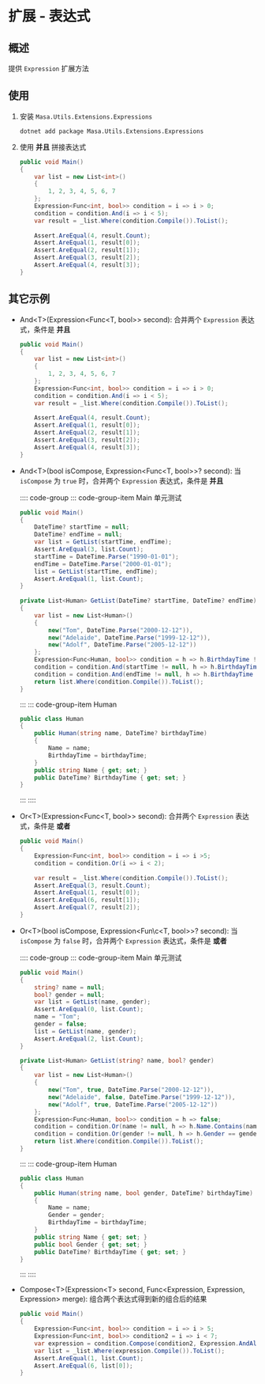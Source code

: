 # 扩展 - 表达式

## 概述

提供 `Expression` 扩展方法

## 使用

1. 安装 `Masa.Utils.Extensions.Expressions`

   ```shell 终端
   dotnet add package Masa.Utils.Extensions.Expressions
   ```

2. 使用 **并且** 拼接表达式

   ```csharp l:8
   public void Main()
   {
       var list = new List<int>()
       {
           1, 2, 3, 4, 5, 6, 7
       };
       Expression<Func<int, bool>> condition = i => i > 0;
       condition = condition.And(i => i < 5);
       var result = _list.Where(condition.Compile()).ToList();
       
       Assert.AreEqual(4, result.Count);
       Assert.AreEqual(1, result[0]);
       Assert.AreEqual(2, result[1]);
       Assert.AreEqual(3, result[2]);
       Assert.AreEqual(4, result[3]);
   }
   ```

## 其它示例

* And\<T\>(Expression\<Func\<T, bool\>\> second): 合并两个 `Expression` 表达式，条件是 **并且**

   ```csharp l:8
   public void Main()
   {
       var list = new List<int>()
       {
           1, 2, 3, 4, 5, 6, 7
       };
       Expression<Func<int, bool>> condition = i => i > 0;
       condition = condition.And(i => i < 5);
       var result = _list.Where(condition.Compile()).ToList();
       
       Assert.AreEqual(4, result.Count);
       Assert.AreEqual(1, result[0]);
       Assert.AreEqual(2, result[1]);
       Assert.AreEqual(3, result[2]);
       Assert.AreEqual(4, result[3]);
   }
   ```

* And\<T\>(bool isCompose, Expression\<Func\<T, bool\>\>? second): 当 `isCompose` 为 `true` 时，合并两个 `Expression` 表达式，条件是 **并且**

   :::: code-group
   ::: code-group-item Main 单元测试

   ```csharp l:22,23
   public void Main()
   {
       DateTime? startTime = null;
       DateTime? endTime = null;
       var list = GetList(startTime, endTime);
       Assert.AreEqual(3, list.Count);
       startTime = DateTime.Parse("1990-01-01");
       endTime = DateTime.Parse("2000-01-01");
       list = GetList(startTime, endTime);
       Assert.AreEqual(1, list.Count);
   }
     
   private List<Human> GetList(DateTime? startTime, DateTime? endTime)
   {
       var list = new List<Human>()
       {
           new("Tom", DateTime.Parse("2000-12-12")),
           new("Adelaide", DateTime.Parse("1999-12-12")),
           new("Adolf", DateTime.Parse("2005-12-12"))
       };
       Expression<Func<Human, bool>> condition = h => h.BirthdayTime != null;
       condition = condition.And(startTime != null, h => h.BirthdayTime >= startTime);
       condition = condition.And(endTime != null, h => h.BirthdayTime <= endTime);
       return list.Where(condition.Compile()).ToList();
   }
   ```
   :::
   ::: code-group-item Human

   ```csharp
   public class Human
   {
       public Human(string name, DateTime? birthdayTime)
       {
           Name = name;
           BirthdayTime = birthdayTime;
       }
       public string Name { get; set; }
       public DateTime? BirthdayTime { get; set; }
   }
   ```
   :::
   ::::

* Or\<T\>(Expression\<Func\<T, bool\>\> second): 合并两个 `Expression` 表达式，条件是 **或者**

   ```csharp l:4
   public void Main()
   {
       Expression<Func<int, bool>> condition = i => i >5;
       condition = condition.Or(i => i < 2);
       
       var result = _list.Where(condition.Compile()).ToList();
       Assert.AreEqual(3, result.Count);
       Assert.AreEqual(1, result[0]);
       Assert.AreEqual(6, result[1]);
       Assert.AreEqual(7, result[2]);
   }
   ```

* Or\<T\>(bool isCompose, Expression\<Fun\c<T, bool\>\>? second): 当 `isCompose` 为 `false` 时，合并两个 `Expression` 表达式，条件是 **或者**

   :::: code-group
   ::: code-group-item Main 单元测试

   ```csharp l:22,23
   public void Main()
   {
       string? name = null;
       bool? gender = null;
       var list = GetList(name, gender);
       Assert.AreEqual(0, list.Count);
       name = "Tom";
       gender = false;
       list = GetList(name, gender);
       Assert.AreEqual(2, list.Count);
   }
   
   private List<Human> GetList(string? name, bool? gender)
   {
       var list = new List<Human>()
       {
           new("Tom", true, DateTime.Parse("2000-12-12")),
           new("Adelaide", false, DateTime.Parse("1999-12-12")),
           new("Adolf", true, DateTime.Parse("2005-12-12"))
       };
       Expression<Func<Human, bool>> condition = h => false;
       condition = condition.Or(name != null, h => h.Name.Contains(name!));
       condition = condition.Or(gender != null, h => h.Gender == gender);
       return list.Where(condition.Compile()).ToList();
   }
   ```
   :::
   ::: code-group-item Human

   ```csharp Domain/Entities/CatalogType.cs
   public class Human
   {
       public Human(string name, bool gender, DateTime? birthdayTime)
       {
           Name = name;
           Gender = gender;
           BirthdayTime = birthdayTime;
       }
       public string Name { get; set; }
       public bool Gender { get; set; }
       public DateTime? BirthdayTime { get; set; }
   }
   ```
   :::
   ::::

* Compose\<T\>(Expression\<T\> second, Func\<Expression, Expression, Expression\> merge): 组合两个表达式得到新的组合后的结果

   ```csharp l:5
   public void Main()
   {
       Expression<Func<int, bool>> condition = i => i > 5;
       Expression<Func<int, bool>> condition2 = i => i < 7;
       var expression = condition.Compose(condition2, Expression.AndAlso);
       var list = _list.Where(expression.Compile()).ToList();
       Assert.AreEqual(1, list.Count);
       Assert.AreEqual(6, list[0]);
   }
   ```